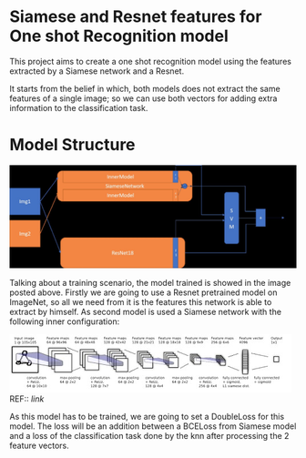 # Siamese and Resnet features for One shot Recognition model
This project aims to create a one shot recognition model using the features
extracted by a Siamese network and a Resnet.

It starts from the belief in which, both models does not extract the same
features of a single image; so we can use both vectors for adding extra information
to the classification task.


# Model Structure

![Model Structure](images/siaresmodel.jpg)


Talking about a training scenario, the model trained is showed in the image posted
above. Firstly we are going to use a Resnet pretrained model on ImageNet, so all we
need from it is the features this network is able to extract by himself. As second
model is used a Siamese network with the following inner configuration:
    
![Inner model of Siamese Network](images/siainner.jpg)
REF:: *link*

As this model has to be trained, we are going to set a DoubleLoss for this model.
The loss will be an addition between a BCELoss from Siamese model and a loss of 
the classification task done by the knn after processing the 2 feature vectors.
